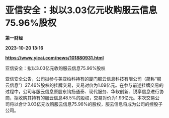 # 亚信安全：拟以3.03亿元收购服云信息75.96%股权
**第一财经**

**2023-10-20 13:16**

**https://www.yicai.com/news/101880931.html**

亚信安全：拟以3.03亿元收购服云信息75.96%股权

亚信安全公告，公司拟参与美亚柏科持有的厦门服云信息科技有限公司（简称“服云信息”）27.46%股权的挂牌交易，交易对价为1.09亿元。在参与前述挂牌交易的过程中，公司与服云信息原股东钧扬通泰、现代服务、华软创新、锐享信息进行协商，拟收购其持有的服云信息48.5%的股权，交易对价为1.93亿元。本次交易公司将以合计3.03亿元收购服云信息75.96%的股权，服云信息将成为公司的控股子公司。